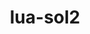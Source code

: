 ---
title: "lua-sol2"
layout: cache
categories: [package, develop]
meta: {"compilers": ["gcc@11.4.0"], "num_specs": 38, "num_specs_by_stack": {"e4s": 3, "root": 38}, "oss": ["ubuntu22.04"], "platforms": ["linux"], "stacks": ["e4s", "root"], "targets": ["x86_64_v3"], "versions": ["3.3.0"]}
spec_details: [{"compiler": "gcc@11.4.0", "hash": "2eshd6vsvwjqi7y2uxuxqzj2pomf323m", "os": "ubuntu22.04", "platform": "linux", "size": "-", "stacks": ["root"], "target": "x86_64_v3", "variants": ["build_system=cmake", "build_type=Release", "commit=eba86625b707e3c8c99bbfc4624e51f42dc9e561", "generator=make", "~ipo"], "versions": ["3.3.0"]}, {"compiler": "gcc@11.4.0", "hash": "3ug3o7fxfq6yv7zzje74fdxurcnu4lzv", "os": "ubuntu22.04", "platform": "linux", "size": "-", "stacks": ["root"], "target": "x86_64_v3", "variants": ["build_system=cmake", "build_type=Release", "commit=eba86625b707e3c8c99bbfc4624e51f42dc9e561", "generator=make", "~ipo"], "versions": ["3.3.0"]}, {"compiler": "gcc@11.4.0", "hash": "4fxrzlaccckbd7isxde4r3gvsaorbzqt", "os": "ubuntu22.04", "platform": "linux", "size": "-", "stacks": ["root"], "target": "x86_64_v3", "variants": ["build_system=cmake", "build_type=Release", "commit=eba86625b707e3c8c99bbfc4624e51f42dc9e561", "generator=make", "~ipo"], "versions": ["3.3.0"]}, {"compiler": "gcc@11.4.0", "hash": "4jzqxdgsu6pu5b6onsesdrwcrztrdqwn", "os": "ubuntu22.04", "platform": "linux", "size": "-", "stacks": ["root"], "target": "x86_64_v3", "variants": ["build_system=cmake", "build_type=Release", "commit=eba86625b707e3c8c99bbfc4624e51f42dc9e561", "generator=make", "~ipo"], "versions": ["3.3.0"]}, {"compiler": "gcc@11.4.0", "hash": "4osjzi56lmu4uowr2f7i7p7uv676s2r7", "os": "ubuntu22.04", "platform": "linux", "size": "-", "stacks": ["root"], "target": "x86_64_v3", "variants": ["build_system=cmake", "build_type=Release", "generator=make", "~ipo"], "versions": ["3.3.0"]}, {"compiler": "gcc@11.4.0", "hash": "5rq3kutvqwqnukne7pzt6tax3qiqe3t7", "os": "ubuntu22.04", "platform": "linux", "size": "-", "stacks": ["root"], "target": "x86_64_v3", "variants": ["build_system=cmake", "build_type=Release", "commit=eba86625b707e3c8c99bbfc4624e51f42dc9e561", "generator=make", "~ipo"], "versions": ["3.3.0"]}, {"compiler": "gcc@11.4.0", "hash": "7bafqsqmy6qrdchkkxz5mbuers3nmejq", "os": "ubuntu22.04", "platform": "linux", "size": "-", "stacks": ["e4s", "root"], "target": "x86_64_v3", "variants": ["build_system=cmake", "build_type=Release", "commit=eba86625b707e3c8c99bbfc4624e51f42dc9e561", "generator=make", "~ipo"], "versions": ["3.3.0"]}, {"compiler": "gcc@11.4.0", "hash": "7hiwwidrzcoj6yrmkhgufbzptfu7tkyv", "os": "ubuntu22.04", "platform": "linux", "size": "-", "stacks": ["root"], "target": "x86_64_v3", "variants": ["build_system=cmake", "build_type=Release", "commit=eba86625b707e3c8c99bbfc4624e51f42dc9e561", "generator=make", "~ipo"], "versions": ["3.3.0"]}, {"compiler": "gcc@11.4.0", "hash": "b7t3alcnmujugoaeijo4ozi4nrux6xgf", "os": "ubuntu22.04", "platform": "linux", "size": "-", "stacks": ["root"], "target": "x86_64_v3", "variants": ["build_system=cmake", "build_type=Release", "commit=eba86625b707e3c8c99bbfc4624e51f42dc9e561", "generator=make", "~ipo"], "versions": ["3.3.0"]}, {"compiler": "gcc@11.4.0", "hash": "bae5wcrbf7qhyletdk4wr6377ox23pwi", "os": "ubuntu22.04", "platform": "linux", "size": "-", "stacks": ["e4s", "root"], "target": "x86_64_v3", "variants": ["build_system=cmake", "build_type=Release", "commit=eba86625b707e3c8c99bbfc4624e51f42dc9e561", "generator=make", "~ipo"], "versions": ["3.3.0"]}, {"compiler": "gcc@11.4.0", "hash": "c34sf5fi7svvqfb2boizjp2ug5wlc6nf", "os": "ubuntu22.04", "platform": "linux", "size": "-", "stacks": ["root"], "target": "x86_64_v3", "variants": ["build_system=cmake", "build_type=Release", "generator=make", "~ipo"], "versions": ["3.3.0"]}, {"compiler": "gcc@11.4.0", "hash": "c64emp5zi7goiztm6f6wm2ez3qynmprk", "os": "ubuntu22.04", "platform": "linux", "size": "-", "stacks": ["e4s", "root"], "target": "x86_64_v3", "variants": ["build_system=cmake", "build_type=Release", "commit=eba86625b707e3c8c99bbfc4624e51f42dc9e561", "generator=make", "~ipo"], "versions": ["3.3.0"]}, {"compiler": "gcc@11.4.0", "hash": "ck6pf76zttx2s3yzwkbeo7z2xieg37xf", "os": "ubuntu22.04", "platform": "linux", "size": "-", "stacks": ["root"], "target": "x86_64_v3", "variants": ["build_system=cmake", "build_type=Release", "generator=make", "~ipo"], "versions": ["3.3.0"]}, {"compiler": "gcc@11.4.0", "hash": "dnzppbrc6ouijvij3y26v3ia7w64rj43", "os": "ubuntu22.04", "platform": "linux", "size": "-", "stacks": ["root"], "target": "x86_64_v3", "variants": ["build_system=cmake", "build_type=Release", "generator=make", "~ipo"], "versions": ["3.3.0"]}, {"compiler": "gcc@11.4.0", "hash": "etxw22uvt5t5no2kxcyxmcfbniiztarj", "os": "ubuntu22.04", "platform": "linux", "size": "-", "stacks": ["root"], "target": "x86_64_v3", "variants": ["build_system=cmake", "build_type=Release", "generator=make", "~ipo"], "versions": ["3.3.0"]}, {"compiler": "gcc@11.4.0", "hash": "f4p2ocyvsmdgo67hroxbhtrynpfk56lq", "os": "ubuntu22.04", "platform": "linux", "size": "-", "stacks": ["root"], "target": "x86_64_v3", "variants": ["build_system=cmake", "build_type=Release", "generator=make", "~ipo"], "versions": ["3.3.0"]}, {"compiler": "gcc@11.4.0", "hash": "fkrpizkymuatcr6r6fgc4y4pju2vdusv", "os": "ubuntu22.04", "platform": "linux", "size": "-", "stacks": ["root"], "target": "x86_64_v3", "variants": ["build_system=cmake", "build_type=Release", "generator=make", "~ipo"], "versions": ["3.3.0"]}, {"compiler": "gcc@11.4.0", "hash": "g66oft5ino6slpva2pjnxpmq5zsf3ptr", "os": "ubuntu22.04", "platform": "linux", "size": "-", "stacks": ["root"], "target": "x86_64_v3", "variants": ["build_system=cmake", "build_type=Release", "commit=eba86625b707e3c8c99bbfc4624e51f42dc9e561", "generator=make", "~ipo"], "versions": ["3.3.0"]}, {"compiler": "gcc@11.4.0", "hash": "jye72zawqkpxomaclejuuaw3iqusq3c2", "os": "ubuntu22.04", "platform": "linux", "size": "-", "stacks": ["root"], "target": "x86_64_v3", "variants": ["build_system=cmake", "build_type=Release", "generator=make", "~ipo"], "versions": ["3.3.0"]}, {"compiler": "gcc@11.4.0", "hash": "k5ss5f7inmtgdeq3zkdnafqehw75zwat", "os": "ubuntu22.04", "platform": "linux", "size": "-", "stacks": ["root"], "target": "x86_64_v3", "variants": ["build_system=cmake", "build_type=Release", "commit=eba86625b707e3c8c99bbfc4624e51f42dc9e561", "generator=make", "~ipo"], "versions": ["3.3.0"]}, {"compiler": "gcc@11.4.0", "hash": "l2gdbqmuoynavlygdm3dwoywyzvy26ab", "os": "ubuntu22.04", "platform": "linux", "size": "-", "stacks": ["root"], "target": "x86_64_v3", "variants": ["build_system=cmake", "build_type=Release", "commit=eba86625b707e3c8c99bbfc4624e51f42dc9e561", "generator=make", "~ipo"], "versions": ["3.3.0"]}, {"compiler": "gcc@11.4.0", "hash": "mrvq5ejxhdi3zvvyipyf2ilqoa52jud5", "os": "ubuntu22.04", "platform": "linux", "size": "-", "stacks": ["root"], "target": "x86_64_v3", "variants": ["build_system=cmake", "build_type=Release", "generator=make", "~ipo"], "versions": ["3.3.0"]}, {"compiler": "gcc@11.4.0", "hash": "mwnpopsjf5mlaacnijjykohfzxxgp5ul", "os": "ubuntu22.04", "platform": "linux", "size": "-", "stacks": ["root"], "target": "x86_64_v3", "variants": ["build_system=cmake", "build_type=Release", "generator=make", "~ipo"], "versions": ["3.3.0"]}, {"compiler": "gcc@11.4.0", "hash": "okebufifqmum6fgbgmu6uop34azudyfe", "os": "ubuntu22.04", "platform": "linux", "size": "-", "stacks": ["root"], "target": "x86_64_v3", "variants": ["build_system=cmake", "build_type=Release", "commit=eba86625b707e3c8c99bbfc4624e51f42dc9e561", "generator=make", "~ipo"], "versions": ["3.3.0"]}, {"compiler": "gcc@11.4.0", "hash": "qqpjzld6xrcibltwfiyyzhvr66usakwz", "os": "ubuntu22.04", "platform": "linux", "size": "-", "stacks": ["root"], "target": "x86_64_v3", "variants": ["build_system=cmake", "build_type=Release", "commit=eba86625b707e3c8c99bbfc4624e51f42dc9e561", "generator=make", "~ipo"], "versions": ["3.3.0"]}, {"compiler": "gcc@11.4.0", "hash": "sfo2p46buhyaexc6asrwprxf2tmzyovv", "os": "ubuntu22.04", "platform": "linux", "size": "-", "stacks": ["root"], "target": "x86_64_v3", "variants": ["build_system=cmake", "build_type=Release", "generator=make", "~ipo"], "versions": ["3.3.0"]}, {"compiler": "gcc@11.4.0", "hash": "t5vsdg3purggl3tbhewcr3vnlee3a7yq", "os": "ubuntu22.04", "platform": "linux", "size": "-", "stacks": ["root"], "target": "x86_64_v3", "variants": ["build_system=cmake", "build_type=Release", "commit=eba86625b707e3c8c99bbfc4624e51f42dc9e561", "generator=make", "~ipo"], "versions": ["3.3.0"]}, {"compiler": "gcc@11.4.0", "hash": "uf6rzp262c346txchbewrqtzl75c5gyx", "os": "ubuntu22.04", "platform": "linux", "size": "-", "stacks": ["root"], "target": "x86_64_v3", "variants": ["build_system=cmake", "build_type=Release", "generator=make", "~ipo"], "versions": ["3.3.0"]}, {"compiler": "gcc@11.4.0", "hash": "uis4wpztdtclujzkjumwqpgdkahmc5ux", "os": "ubuntu22.04", "platform": "linux", "size": "-", "stacks": ["root"], "target": "x86_64_v3", "variants": ["build_system=cmake", "build_type=Release", "commit=eba86625b707e3c8c99bbfc4624e51f42dc9e561", "generator=make", "~ipo"], "versions": ["3.3.0"]}, {"compiler": "gcc@11.4.0", "hash": "v7fnq7gvbp5t2ouzwakanhchnmjsi4sr", "os": "ubuntu22.04", "platform": "linux", "size": "-", "stacks": ["root"], "target": "x86_64_v3", "variants": ["build_system=cmake", "build_type=Release", "generator=make", "~ipo"], "versions": ["3.3.0"]}, {"compiler": "gcc@11.4.0", "hash": "vgmsjehlqhmrsxnptqhi773tqlwunivo", "os": "ubuntu22.04", "platform": "linux", "size": "-", "stacks": ["root"], "target": "x86_64_v3", "variants": ["build_system=cmake", "build_type=Release", "commit=eba86625b707e3c8c99bbfc4624e51f42dc9e561", "generator=make", "~ipo"], "versions": ["3.3.0"]}, {"compiler": "gcc@11.4.0", "hash": "vkptlatbo6addfnriz2fqvtogrn2zgmm", "os": "ubuntu22.04", "platform": "linux", "size": "-", "stacks": ["root"], "target": "x86_64_v3", "variants": ["build_system=cmake", "build_type=Release", "commit=eba86625b707e3c8c99bbfc4624e51f42dc9e561", "generator=make", "~ipo"], "versions": ["3.3.0"]}, {"compiler": "gcc@11.4.0", "hash": "vrfnsgsxe2ruwchcbsyhmubfqjthtz3c", "os": "ubuntu22.04", "platform": "linux", "size": "-", "stacks": ["root"], "target": "x86_64_v3", "variants": ["build_system=cmake", "build_type=Release", "commit=eba86625b707e3c8c99bbfc4624e51f42dc9e561", "generator=make", "~ipo"], "versions": ["3.3.0"]}, {"compiler": "gcc@11.4.0", "hash": "vxpiuuqdxdo3rwcqa7zftxb6zrem262o", "os": "ubuntu22.04", "platform": "linux", "size": "-", "stacks": ["root"], "target": "x86_64_v3", "variants": ["build_system=cmake", "build_type=Release", "commit=eba86625b707e3c8c99bbfc4624e51f42dc9e561", "generator=make", "~ipo"], "versions": ["3.3.0"]}, {"compiler": "gcc@11.4.0", "hash": "wkeaqj4ykku3cgmkdmfflocjsdq5ptwa", "os": "ubuntu22.04", "platform": "linux", "size": "-", "stacks": ["root"], "target": "x86_64_v3", "variants": ["build_system=cmake", "build_type=Release", "commit=eba86625b707e3c8c99bbfc4624e51f42dc9e561", "generator=make", "~ipo"], "versions": ["3.3.0"]}, {"compiler": "gcc@11.4.0", "hash": "wqw7qdcdmqblvbtsas65o7m2nxsafeof", "os": "ubuntu22.04", "platform": "linux", "size": "-", "stacks": ["root"], "target": "x86_64_v3", "variants": ["build_system=cmake", "build_type=Release", "commit=eba86625b707e3c8c99bbfc4624e51f42dc9e561", "generator=make", "~ipo"], "versions": ["3.3.0"]}, {"compiler": "gcc@11.4.0", "hash": "xgrxtkqanoppjjtp7z5ov4zu4w726vr6", "os": "ubuntu22.04", "platform": "linux", "size": "-", "stacks": ["root"], "target": "x86_64_v3", "variants": ["build_system=cmake", "build_type=Release", "commit=eba86625b707e3c8c99bbfc4624e51f42dc9e561", "generator=make", "~ipo"], "versions": ["3.3.0"]}, {"compiler": "gcc@11.4.0", "hash": "yaim2e55litjqmkjzv2x4yus257ee74d", "os": "ubuntu22.04", "platform": "linux", "size": "-", "stacks": ["root"], "target": "x86_64_v3", "variants": ["build_system=cmake", "build_type=Release", "commit=eba86625b707e3c8c99bbfc4624e51f42dc9e561", "generator=make", "~ipo"], "versions": ["3.3.0"]}]
---